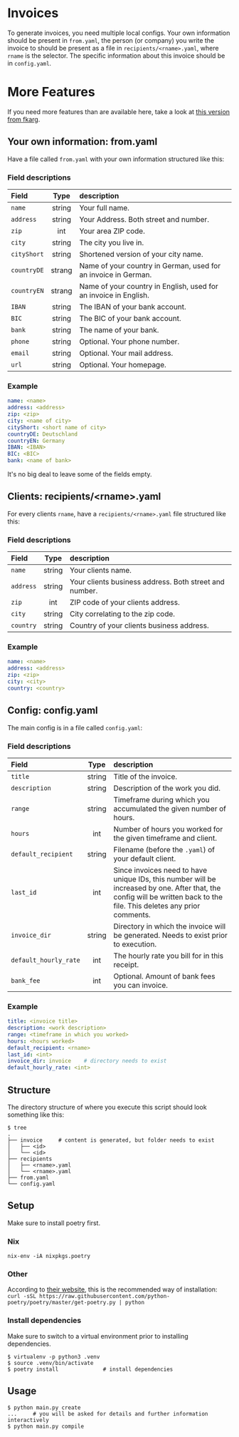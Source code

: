 # Invoices
To generate invoices, you need multiple local configs. Your own information
should be present in `from.yaml`, the person (or company) you write the invoice
to should be present as a file in `recipients/<rname>.yaml`, where `rname` is
the selector. The specific information about this invoice should be in
`config.yaml`.

# More Features
If you need more features than are available here, take a look at [this version
from fkarg](https://github.com/fkarg/invoices).


## Your own information: from.yaml
Have a file called `from.yaml` with your own information structured like this:

### Field descriptions
| Field | Type | description |
|:---|:---:|:---|
| `name`        | string    | Your full name.    |
| `address`     | string    | Your Address. Both street and number. |
| `zip`         | int       | Your area ZIP code.   |
| `city`        | string    | The city you live in. |
| `cityShort`   | string    | Shortened version of your city name.  |
| `countryDE`   | strang    | Name of your country in German, used for an invoice in German. |
| `countryEN`   | strang    | Name of your country in English, used for an invoice in English. |
| `IBAN`        | string    | The IBAN of your bank account.    |
| `BIC`         | string    | The BIC of your bank account. |
| `bank`        | string    | The name of your bank.    |
| `phone`       | string    | Optional. Your phone number. |
| `email`       | string    | Optional. Your mail address. |
| `url`         | string    | Optional. Your homepage.  |

### Example
```from.yaml
name: <name>
address: <address>
zip: <zip>
city: <name of city>
cityShort: <short name of city>
countryDE: Deutschland
countryEN: Germany
IBAN: <IBAN>
BIC: <BIC>
bank: <name of bank>
```

It's no big deal to leave some of the fields empty.

## Clients: recipients/\<rname\>.yaml
For every clients `rname`, have a `recipients/<rname>.yaml` file structured
like this:

### Field descriptions
| Field | Type | description |
|:---|:---:|:---|
| `name`        | string    | Your clients name. |
| `address`     | string    | Your clients business address. Both street and number. |
| `zip`         | int       | ZIP code of your clients address.   |
| `city`        | string    | City correlating to the zip code. |
| `country`     | string    | Country of your clients business address. |

### Example
```recipients/<rname>.yaml
name: <name>
address: <address>
zip: <zip>
city: <city>
country: <country>
```


## Config: config.yaml
The main config is in a file called `config.yaml`:

### Field descriptions
| Field | Type | description |
|:---|:---:|:---|
| `title`               | string    | Title of the invoice. |
| `description`         | string    | Description of the work you did.  |
| `range`               | string    | Timeframe during which you accumulated the given number of hours. |
| `hours`               | int       | Number of hours you worked for the given timeframe and client. |
| `default_recipient`   | string    | Filename (before the `.yaml`) of your default client. |
| `last_id`             | int       | Since invoices need to have unique IDs, this number will be increased by one. After that, the config will be written back to the file. This deletes any prior comments. |
| `invoice_dir`         | string    | Directory in which the invoice will be generated. Needs to exist prior to execution. |
| `default_hourly_rate` | int       | The hourly rate you bill for in this receipt. |
| `bank_fee`            | int       | Optional. Amount of bank fees you can invoice.    |

### Example
```config.yaml
title: <invoice title>
description: <work description>
range: <timeframe in which you worked>
hours: <hours worked>
default_recipient: <rname>
last_id: <int>
invoice_dir: invoice    # directory needs to exist
default_hourly_rate: <int>
```

## Structure
The directory structure of where you execute this script should look something
like this:
```
$ tree
.
├── invoice     # content is generated, but folder needs to exist
│   ├── <id>
│   └── <id>
├── recipients
│   ├── <rname>.yaml
│   └── <rname>.yaml
├── from.yaml
└── config.yaml
```

## Setup
Make sure to install poetry first.

### Nix
`nix-env -iA nixpkgs.poetry`

### Other
According to [their website](https://python-poetry.org/docs/#installation),
this is the recommended way of installation:
`curl -sSL https://raw.githubusercontent.com/python-poetry/poetry/master/get-poetry.py | python`

### Install dependencies
Make sure to switch to a virtual environment prior to installing dependencies.
```
$ virtualenv -p python3 .venv
$ source .venv/bin/activate
$ poetry install              # install dependencies
```


## Usage

```
$ python main.py create
...     # you will be asked for details and further information interactively
$ python main.py compile
```
